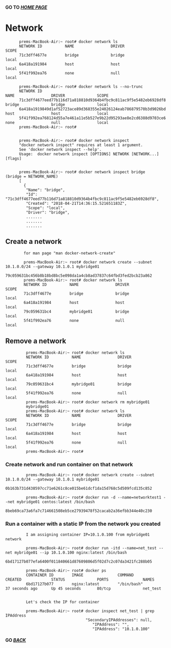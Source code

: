 #### GO TO *[HOME PAGE](index.md)*


#   Network


          
          prems-MacBook-Air:~ root# docker network ls
          NETWORK ID          NAME                DRIVER              SCOPE
          71c3dff4677e        bridge              bridge              local
          6a418a191984        host                host                local
          5f41f992ea76        none                null                local
          
          prems-MacBook-Air:~ root# docker network ls --no-trunc
          NETWORK ID                                                         NAME                DRIVER              SCOPE
          71c3dff4677eed77b116d71a818810d9364b4fbc9c811ac9f5e5482eb6928df8   bridge              bridge              local
          6a418a1919849d1af52723ace89d368355e24026124eab786879570b3d9026bd   host                host                local
          5f41f992ea768124d55a7e461a11e5b527e9b22d95293ae8e2cd6388d9703ce6   none                null                local
          prems-MacBook-Air:~ root#
          
          
          prems-MacBook-Air:~ root# docker network inspect
          "docker network inspect" requires at least 1 argument.
          See 'docker network inspect --help'.
          Usage:  docker network inspect [OPTIONS] NETWORK [NETWORK...] [flags]
          
          
          prems-MacBook-Air:~ root# docker network inspect bridge             (bridge = NETWORK_NAME)
          [
            {
             "Name": "bridge",
             "Id": "71c3dff4677eed77b116d71a818810d9364b4fbc9c811ac9f5e5482eb6928df8",
             "Created": "2018-04-21T14:36:15.521651183Z",
             "Scope": "local",
             "Driver": "bridge",
             .......
             .......
             .......
             
             
##    Create a network

              
              
            for man page "man docker-network-create"
            
            prems-MacBook-Air:~ root# docker network create --subnet 10.1.0.0/24 --gateway 10.1.0.1 mybridge01
            79c059631bc456b8b18bd8bc5e098da1a4cb8ad37837c64fbd3fed2bcb23a862
            prems-MacBook-Air:~ root# docker network ls
            NETWORK ID          NAME                DRIVER              SCOPE
            71c3dff4677e        bridge              bridge              local
            6a418a191984        host                host                local
            79c059631bc4        mybridge01          bridge              local
            5f41f992ea76        none                null                local
            
            
##    Remove a network
 
 
                
             prems-MacBook-Air:~ root# docker network ls
             NETWORK ID          NAME                DRIVER              SCOPE
             71c3dff4677e        bridge              bridge              local
             6a418a191984        host                host                local
             79c059631bc4        mybridge01          bridge              local
             5f41f992ea76        none                null                local
             prems-MacBook-Air:~ root# docker network rm mybridge01
             mybridge01
             prems-MacBook-Air:~ root# docker network ls
             NETWORK ID          NAME                DRIVER              SCOPE
             71c3dff4677e        bridge              bridge              local
             6a418a191984        host                host                local
             5f41f992ea76        none                null                local
             prems-MacBook-Air:~ root# 
             
   
###    Create network and run container on that network



          
             prems-MacBook-Air:~ root# docker network create --subnet 10.1.0.0/24 --gateway 10.1.0.1 mybridge01
             0b163b731d438597cc71e6261c8ce015be61dcf1da15d768c5d509fcd135c852
             
             prems-MacBook-Air:~ root# docker run -d --name=networktest1 --net mybridge01 centos:latest /bin/bash
             8beb69ca73a6fa7c714661508eb5ce27939478f52cacab2a36efbb344e40c230
             
             
             
###     Run a container with a static IP from the network you created



             
             I am assigning container IP=10.1.0.100 from mybridge01 network
             
             prems-MacBook-Air:~ root# docker run -itd --name=net_test --net mybridge01 --ip 10.1.0.100 nginx:latest /bin/bash
             6bd17127b077efa6400f011840661d87609806d5f02d7c2c07da3421fc288b05
             
             prems-MacBook-Air:~ root# docker ps
             CONTAINER ID        IMAGE               COMMAND             CREATED             STATUS              PORTS               NAMES
             6bd17127b077        nginx:latest        "/bin/bash"         37 seconds ago      Up 45 seconds       80/tcp              net_test
             
             
             Let's check the IP for container
             
             prems-MacBook-Air:~ root# docker inspect net_test | grep IPAddress
                                       "SecondaryIPAddresses": null,
                                          "IPAddress": "",
                                          "IPAddress": "10.1.0.100"
                                          
                                  
                                  
                                                                          
####  GO *[BACK](index.md)*               
             
             
             
             
          
